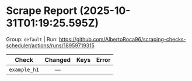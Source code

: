 # Scrape Report (2025-10-31T01:19:25.595Z)

Group: `default`  |  Run: https://github.com/AlbertoRoca96/scraping-checks-scheduler/actions/runs/18959719315

| Check | Changed | Keys | Error |
|---|:---:|:--|:--|
| `example_h1` | — |  |  |
